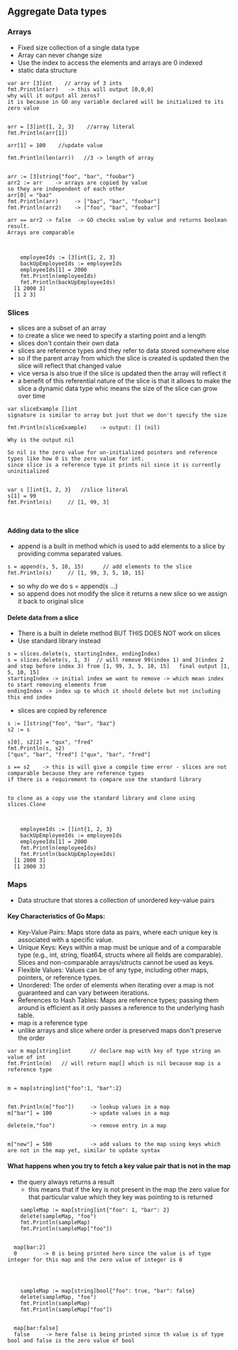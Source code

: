 ## Aggregate Data types

### Arrays
- Fixed size collection of a single data type
- Array can never change size
- Use the index to access the elements and arrays are 0 indexed
- static data structure

```
var arr [3]int    // array of 3 ints
fmt.Println(arr)   -> this will output [0,0,0]
why will it output all zeros?
it is because in GO any variable declared will be initialized to its zero value


arr = [3]int{1, 2, 3}    //array literal
fmt.Println(arr[1])

arr[1] = 100    //update value

fmt.Println(len(arr))   //3 -> length of array


arr := [3]string{"foo", "bar", "foobar"}
arr2 := arr    -> arrays are copied by value
so they are independent of each other
arr[0] = "baz"
fmt.Println(arr)     -> ["baz", "bar", "foobar"]
fmt.Println(arr2)    -> ["foo", "bar", "foobar"]

arr == arr2 -> false  -> GO checks value by value and returns boolean result.
Arrays are comparable



	employeeIds := [3]int{1, 2, 3}
	backUpEmployeeIds := employeeIds
	employeeIds[1] = 2000
	fmt.Println(employeeIds)
	fmt.Println(backUpEmployeeIds)
  [1 2000 3]
  [1 2 3]
```


### Slices
- slices are a subset of an array
- to create a slice we need to specify a starting point and a length
- slices don't contain their own data
- slices are reference types and they refer to data stored somewhere else
- so if the parent array from which the slice is created is updated then the slice will reflect that changed value
- vice versa is also true if the slice is updated then the array will reflect it
- a benefit of this referential nature of the slice is that it allows to make the slice a dynamic data type whic means the size of the slice can grow over time


```
var sliceExample []int
signature is similar to array but just that we don't specify the size

fmt.Println(sliceExample)    -> output: [] (nil)

Why is the output nil

So nil is the zero value for un-initialized pointers and reference types like how 0 is the zero value for int.
since slice is a reference type it prints nil since it is currently uninitialized


var s []int{1, 2, 3}   //slice literal
s[1] = 99
fmt.Println(s)     // [1, 99, 3]



```


#### Adding data to the slice
- append is a built in method which is used to add elements to a slice by providing comma separated values.
```
s = append(s, 5, 10, 15)      // add elements to the slice
fmt.Println(s)     // [1, 99, 3, 5, 10, 15]
```
- so why do we do s = append(s ...)
- so append does not modify the slice it returns a new slice so we assign it back to original slice


#### Delete data from a slice
- There is a built in delete method BUT THIS DOES NOT work on slices
- Use standard library instead
```
s = slices.delete(s, startingIndex, endingIndex)
s = slices.delete(s, 1, 3)  // will remove 99(index 1) and 3(index 2 and stop before index 3) from [1, 99, 3, 5, 10, 15]   final output [1, 5, 10, 15]
startingIndex -> initial index we want to remove -> which mean index to start removing elements from
endingIndex -> index up to which it should delete but not including this end index
```
- slices are copied by reference
```
s := []string{"foo", "bar", "baz"}
s2 := s

s[0], s2[2] = "qux", "fred"
fmt.Println(s, s2)
["qux", "bar", "fred"] ["qux", "bar", "fred"]

s == s2    -> this is will give a compile time error - slices are not comparable because they are reference types
if there is a requirement to compare use the standard library


to clone as a copy use the standard library and clone using slices.Clone



	employeeIds := []int{1, 2, 3}
	backUpEmployeeIds := employeeIds
	employeeIds[1] = 2000
	fmt.Println(employeeIds)
	fmt.Println(backUpEmployeeIds)
  [1 2000 3]
  [1 2000 3]
```




### Maps
- Data structure that stores a collection of unordered key-value pairs
#### Key Characteristics of Go Maps:
- Key-Value Pairs: Maps store data as pairs, where each unique key is associated with a specific value.
- Unique Keys: Keys within a map must be unique and of a comparable type (e.g., int, string, float64, structs where all fields are comparable). Slices and non-comparable arrays/structs cannot be used as keys. 
- Flexible Values: Values can be of any type, including other maps, pointers, or reference types. 
- Unordered: The order of elements when iterating over a map is not guaranteed and can vary between iterations.
- References to Hash Tables: Maps are reference types; passing them around is efficient as it only passes a reference to the underlying hash table.
- map is a reference type
- unlike arrays and slice where order is preserved maps don't preserve the order
```
var m map[string]int      // declare map with key of type string an value of int
fmt.Println(m)   // will return map[] which is nil because map is a reference type


m = map[string]int{"foo":1, "bar":2}


fmt.Println(m["foo"])     -> lookup values in a map
m["bar"] = 100            -> update values in a map

delete(m,"foo")           -> remove entry in a map


m["new"] = 500            -> add values to the map using keys which are not in the map yet, similar to update syntax

```
#### What happens when you try to fetch a key value pair that is not in the map
- the query always returns a result
	- this means that if the key is not present in the map the zero value for that particular value which they key was pointing to is returned

```
	sampleMap := map[string]int{"foo": 1, "bar": 2}
	delete(sampleMap, "foo")
	fmt.Println(sampleMap)
	fmt.Println(sampleMap["foo"])


  map[bar:2]
  0        -> 0 is being printed here since the value is of type integer for this map and the zero value of integer is 0




	sampleMap := map[string]bool{"foo": true, "bar": false}
	delete(sampleMap, "foo")
	fmt.Println(sampleMap)
	fmt.Println(sampleMap["foo"])
	 

  map[bar:false]
  false     -> here false is being printed since th value is of type bool and false is the zero value of bool
```